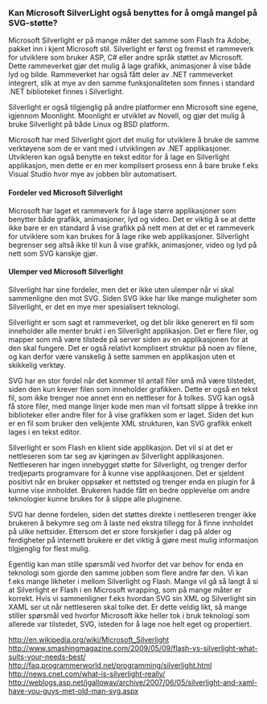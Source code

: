 
### Kan Microsoft SilverLight også benyttes for å omgå mangel på SVG-støtte? ###

Microsoft Silverlight er på mange måter det samme som Flash fra Adobe, pakket inn
i kjent Microsoft stil. Silverlight er først og fremst et rammeverk for utviklere
som bruker ASP, C# eller andre språk støttet av Microsoft. Dette rammeverket gjør
det mulig å lage grafikk, animasjoner å vise både lyd og bilde. Rammeverket har også
fått deler av .NET rammeverket integrert, slik at mye av den samme funksjonaliteten
som finnes i standard .NET biblioteket finnes i Silverlight.

Silverlight er også tilgjenglig på andre platformer enn Microsoft sine egene,
igjennom Moonlight. Moonlight er utviklet av Novell, og gjør det mulig å bruke
Silverlight på både Linux og BSD platform.

Microsoft har med Silverlight gjort det mulig for utviklere å bruke de samme
verktøyene som de er vant med i utviklingen av .NET applikasjoner. Utvikleren kan
også benytte en tekst editor for å lage en Silverlight applikasjon, men dette
er en mer komplisert prosess enn å bare bruke f.eks Visual Studio hvor mye av
jobben blir automatisert.

#### Fordeler ved Microsoft Silverlight ####

Microsoft har laget et rammeverk for å lage større applikasjoner som benytter
både grafikk, animasjoner, lyd og video. Det er viktig å se at dette ikke bare
er en standard å vise grafikk på nett men at det er et rammeverk for utviklere
som kan brukes for å lage rike web applikasjoner. Silverlight begrenser seg
altså ikke til kun å vise grafikk, animasjoner, video og lyd på nett som SVG
kanskje gjør.

#### Ulemper ved Microsoft Silverlight ####

Silverlight har sine fordeler, men det er ikke uten ulemper når vi skal sammenligne
den mot SVG. Siden SVG ikke har like mange muligheter som Silverlight, er det
en mye mer spesialisert teknologi.

Silverlight er som sagt et rammeverket, og det blir ikke generert en fil som
inneholder alle menter brukt i en Silverlight applikasjon. Det er flere filer, og
mapper som må være tilstede på server siden av en applikasjonen for at den skal
fungere. Det er også relativt komplisert struktur på noen av filene, og kan derfor
være vanskelig å sette sammen en applikasjon uten et skikkelig verktøy.

SVG har en stor fordel når det kommer til antall filer små må være tilstedet, siden
den kun krever filen som inneholder grafikken. Dette er også en tekst fil, som
ikke trenger noe annet enn en nettleser for å tolkes. SVG kan også få store filer,
med mange linjer kode men man vil fortsatt slippe å trekke inn biblioteker eller
andre filer for å vise grafikken som er laget. Siden det kun er en fil som bruker
den velkjente XML strukturen, kan SVG grafikk enkelt lages i en tekst editor.

Silverlight er som Flash en klient side applikasjon. Det vil si at det er nettleseren
som tar seg av kjøringen av Silverlight applikasjonen. Nettleseren har ingen 
innebygget støtte  for Silverlight, og trenger derfor tredjeparts programvare for
å kunne vise applikasjonen. Det er sjeldent positivt når en bruker oppsøker et nettsted
og trenger enda en plugin for å kunne vise innholdet. Brukeren hadde fått en
bedre opplevelse om andre teknologier kunne brukes for å slippe alle pluginene.

SVG har denne fordelen, siden det støttes direkte i nettleseren trenger ikke
brukeren å bekymre seg om å laste ned ekstra tillegg for å finne innholdet på
ulike nettsider. Ettersom det er store forskjeller i dag på alder og ferdigheter
på internett brukere er det viktig å gjøre mest mulig informasjon tilgjenglig
for flest mulig. 

Egentlig kan man stille spørsmål ved hvorfor det var behov for enda en teknologi
som gjorde den samme jobben som flere andre før den. Vi kan f.eks mange likheter
i mellom Silverlight og Flash. Mange vil gå så langt å si at Silverlight er Flash
i en Microsoft wrapping, som på mange måter er korrekt. Hvis vi sammenligner
f.eks hvordan SVG sin XML og Silverlight sin XAML ser ut når nettleseren skal
tolke det. Er dette veldig likt, så mange stiller spørsmål ved hvorfor Microsoft
ikke heller tok i bruk teknologi som allerede var tilstedet, SVG, isteden for
å lage noe helt eget og propertiert. 

http://en.wikipedia.org/wiki/Microsoft_Silverlight
http://www.smashingmagazine.com/2009/05/09/flash-vs-silverlight-what-suits-your-needs-best/
http://faq.programmerworld.net/programming/silverlight.html
http://news.cnet.com/what-is-silverlight-really/
http://weblogs.asp.net/jgalloway/archive/2007/06/05/silverlight-and-xaml-have-you-guys-met-old-man-svg.aspx
